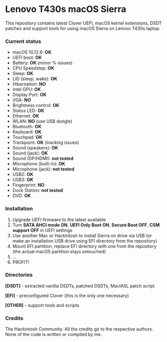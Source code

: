 # Lenovo T430s macOS Sierra

This repository contains latest Clover UEFI, macOS kernel extensions, DSDT patches and support tools for using macOS Sierra on Lenovo T430s laptop.

### Current status

* macOS 10.12.6: **OK**
* UEFI boot: **OK**
* Battery: **OK** (minor % issues)
* CPU Speedstep: **OK**
* Sleep: **OK**
* LID (sleep, wake): **OK**
* Hibernation: **NO**
* Intel GPU: **OK**
* Display Port: **OK**
* VGA: **NO**
* Brightness control: **OK**
* Status LED: **OK**
* Ethernet: **OK**
* WLAN: **NO** (use USB dongle)
* Bluetooth: **OK**
* Keyboard: **OK**
* Touchpad: **OK**
* Trackpoint: **OK** (tracking issues)
* Sound (speakers): **OK**
* Sound (jack): **OK**
* Sound (DP/HDMI): **not tested**
* Microphone (built-in): **OK**
* Microphone (jack): **not tested**
* USB2: **OK**
* USB3: **OK**
* Fingerprint: **NO**
* Dock Station: **not tested**
* DVD: **OK**

### Installation

1. Upgrade UEFI firmware to the latest available
2. Turn **SATA AHCI mode ON**, **UEFI Only Boot ON**, **Secure Boot OFF**, **CSM support OFF** in UEFI settings
3. Use another Mac or Hackintosh to install Sierra on drive via USB (or make an installation USB drive using EFI directory from the repository)
4. Mount EFI partition, replace EFI directory with one from the repository (the actual macOS partition stays untouched)
5. ...
6. PROFIT!

### Directories

**[DSDT]** - extracted vanilla DSDTs, patched DSDTs, MacIASL patch script

**[EFI]** - preconfigured Clover (this is the only one necessary)

**[OTHER]** - support tools and scripts

### Credits

The Hackintosh Community. All the credits go to the respective authors. None of the code is written or compiled by me.

